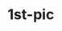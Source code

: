 # 1st-pic
<script src="//360.vizor.io/scripts/embed.js" data-vizorurl="//360.vizor.io/embed/v/9pa16" ></script>
